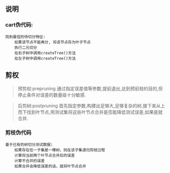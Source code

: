 ## 说明




### cart伪代码:
    找到最佳的待切分特征:
        如果该节点不能再分, 将该节点存为叶子节点
        执行二元切分
        在右子树中调用createTree()方法
        在左子树中调用createTree()方法


## 剪权
> 预剪权:prepruning
    通过指定误差值等参数,提前退出,达到预前枝的目的,但停止条件对误差的数量级十分敏感.

> 后剪树:postpruning
  首先指定参数,构建出足够大,足够复杂的树,接下来从上而下找到叶节点,用测试集将这些叶节点合并是否能降低测试误差,如果是就合并.

### 剪枝伪代码
    基于已有的树切分测试数据:
        如果存在任一子集是一棵树，则在该子集递归剪枝过程
        计算将当前两个叶节点合并后的误差
        计算不合并的误差
        如果合并会降低误差的话，就将叶节点合并